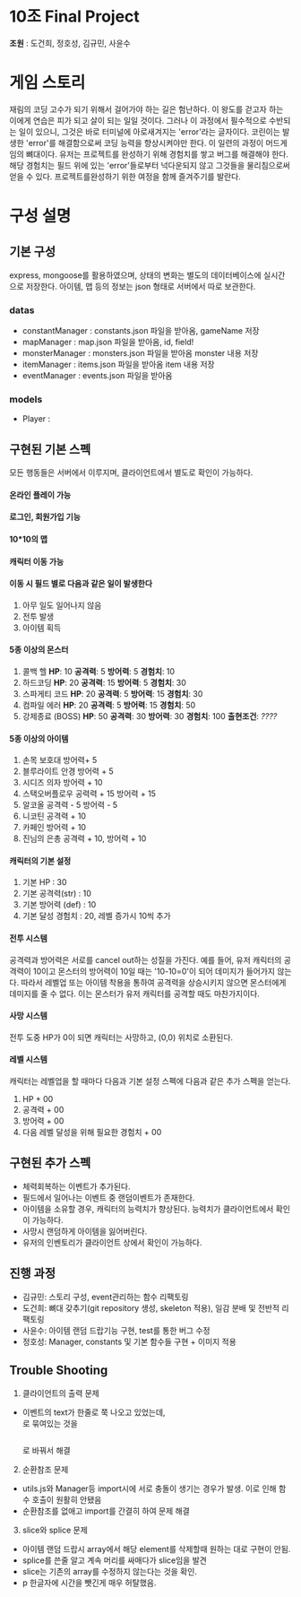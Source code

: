 ﻿# 10조 Final Project

**조원** : 도건희, 정호성, 김규민, 사윤수

# 	게임 스토리

재림의 코딩 고수가 되기 위해서 걸어가야 하는 길은 험난하다. 이 왕도를 걷고자 하는 이에게 연습은 피가 되고 살이 되는 일일 것이다. 그러나 이 과정에서 필수적으로 수반되는 일이 있으니, 그것은 바로 터미널에 아로새겨지는 'error'라는 글자이다. 코린이는 발생한 'error'를 해결함으로써 코딩 능력을 향상시켜야만 한다.
이 일련의 과정이 머드게임의 뼈대이다. 유저는 프로젝트를 완성하기 위해 경험치를 쌓고 버그를 해결해야 한다. 해당 경험치는 필드 위에 있는 'error'들로부터 넉다운되지 않고 그것들을 물리침으로써 얻을 수 있다. 프로젝트를완성하기 위한 여정을 함께 즐겨주기를 발란다.

# 구성 설명

## 기본 구성

express, mongoose를 활용하였으며, 상태의 변화는 별도의 데이터베이스에 실시간으로 저장한다. 아이템, 맵 등의 정보는 json 형태로 서버에서 따로 보관한다. 	
### datas
-   constantManager : constants.json 파일을 받아옴, gameName 저장
-   mapManager : map.json 파일을 받아옴, id, field!
-   monsterManager : monsters.json 파일을 받아옴 monster 내용 저장
-   itemManager : items.json 파일을 받아옴 item 내용 저장
-   eventManager : events.json 파일을 받아옴

### models
- Player : 

## 구현된 기본 스펙

모든 행동들은 서버에서 이루지며, 클라이언트에서 별도로 확인이 가능하다.

#### 온라인 플레이 가능
#### 로그인, 회원가입 기능
#### 10*10의 맵
#### 캐릭터 이동 가능
#### 이동 시 필드 별로 다음과 같은 일이 발생한다
1) 아무 일도 일어나지 않음
2) 전투 발생
3) 아이템 획득
#### 5종 이상의 몬스터
1) 콜백 헬
  **HP**: 10
   **공격력**: 5
   **방어력**: 5
   **경험치**: 10
2) 하드코딩
  **HP**: 20
   **공격력**: 15
   **방어력**: 5
   **경험치**: 30
3) 스파게티 코드
  **HP**: 20
   **공격력**: 5
   **방어력**: 15
   **경험치**: 30
4) 컴파일 에러
  **HP**: 20
   **공격력**: 5
   **방어력**: 15
   **경험치**: 50
5) 강제종료 (BOSS)
  **HP**: 50
   **공격력**: 30
   **방어력**: 30
   **경험치**: 100
   **출현조건**: *????*

#### 5종 이상의 아이템
1) 손목 보호대
방어력+ 5
2) 블루라이트 안경
방어력 + 5
3) 시디즈 의자
방어력 + 10
4) 스택오버플로우
공력력 + 15 방어력 + 15
5) 알코올
공격력 - 5
방어력 - 5
6) 니코틴
공격력 + 10
7) 카페인
방어력 + 10
8) 진님의 은총
공격력 + 10, 방어력 + 10

#### 캐릭터의 기본 설정
1) 기본 HP : 30
2) 기본 공격력(str) : 10
3) 기본 방어력 (def) : 10
4) 기본 달성 경험치 : 20, 레벨 증가시 10씩 추가

#### 전투 시스템
공격력과 방어력은 서로를 cancel out하는 성질을 가진다. 예를 들어, 유저 캐릭터의 공격력이 10이고 몬스터의 방어력이 10일 때는 '10-10=0'이 되어 데미지가 들어가지 않는다. 따라서 레벨업 또는 아이템 착용을 통하여 공격력을 상승시키지 않으면 몬스터에게 데미지를 줄 수 없다. 이는 몬스터가 유저 캐릭터를 공격할 때도 마찬가지이다. 

#### 사망 시스템
전투 도중 HP가 0이 되면 캐릭터는 사망하고, (0,0) 위치로 소환된다.

#### 레벨 시스템
캐릭터는 레벨업을 할 때마다 다음과 기본 설정 스펙에 다음과 같은 추가 스펙을 얻는다.
1) HP + 00
2) 공격력 + 00
3) 방어력 + 00
4) 다음 레벨 달성을 위해 필요한 경험치 + 00


## 구현된 추가 스펙

- 체력회복하는 이벤트가 추가된다.
- 필드에서 일어나는 이벤트 중 랜덤이벤트가 존재한다.
- 아이템을 소유할 경우, 캐릭터의 능력치가 향상된다. 능력치가 클라이언트에서 확인이 가능하다.
- 사망시 랜덤하게 아이템을 잃어버린다.
- 유저의 인벤토리가 클라이언트 상에서 확인이 가능하다.

## 진행 과정
- 김규민: 스토리 구성, event관리하는 함수 리팩토링
- 도건희: 뼈대 갖추기(git repository 생성, skeleton 적용), 일감 분배 및 전반적 리팩토링
- 사윤수: 아이템 랜덤 드랍기능 구현, test를 통한 버그 수정
- 정호성: Manager, constants 및 기본 함수들 구현 + 이미지 적용

## Trouble Shooting
1. 클라이언트의 출력 문제
- 이벤트의 text가 한줄로 쭉 나오고 있었는데, <div></div>로 묶여있는 것을 <pre></pre>로 바꿔서 해결
2. 순환참조 문제
- utils.js와 Manager등 import시에 서로 충돌이 생기는 경우가 발생. 이로 인해 함수 호출이 원활히 안됐음
- 순환참조를 없애고 import를 간결히 하여 문제 해결
3. slice와 splice 문제
- 아이템 랜덤 드랍시 array에서 해당 element를 삭제할때 원하는 대로 구현이 안됨.
- splice를 쓴줄 알고 계속 머리를 싸매다가 slice임을 발견
- slice는 기존의 array를 수정하지 않는다는 것을 확인.
- p 한글자에 시간을 뺏긴게 매우 허탈했음.
